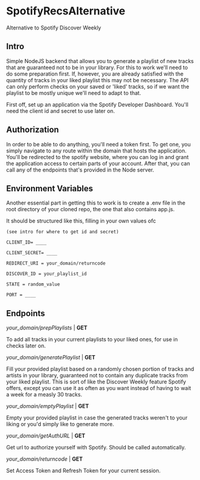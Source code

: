 # SpotifyRecsAlternative
Alternative to Spotify Discover Weekly

## Intro
Simple NodeJS backend that allows you to generate a playlist of new tracks that are guaranteed not to be in your library.
For this to work we'll need to do some preparation first. If, however, you are already satisfied with the quantity of tracks in your liked playlist this may not be necessary. 
The API can only perform checks on your saved or 'liked' tracks, so if we want the playlist to be mostly unique we'll need to adapt to that. 

First off, set up an application via the Spotify Developer Dashboard. You'll need the client id and secret to use later on.

## Authorization

In order to be able to do anything, you'll need a token first. To get one, you simply navigate to any route within the domain that hosts the application. You'll be redirected to the spotify website, where you can log in and grant the application access to certain parts of your account.
After that, you can call any of the endpoints that's provided in the Node server. 

## Environment Variables

Another essential part in getting this to work is to create a .env file in the root directory of your cloned repo, the one that also contains app.js.

It should be structured like this, filling in your own values ofc


```
(see intro for where to get id and secret)

CLIENT_ID= ____

CLIENT_SECRET= ____

REDIRECT_URI = your_domain/returncode

DISCOVER_ID = your_playlist_id

STATE = random_value

PORT = ____

```
## Endpoints

*your_domain/prepPlaylists* | **GET**

To add all tracks in your current playlists to your liked ones, for use in checks later on.

*your_domain/generatePlaylist* | **GET**

Fill your provided playlist based on a randomly chosen portion of tracks and artists in your library, guaranteed not to contain any duplicate tracks from your liked playlist. This is sort of like the Discover Weekly feature Spotify offers, except you can use it as often as you want instead of having to wait a week for a measly 30 tracks.

*your_domain/emptyPlaylist* | **GET**

Empty your provided playlist in case the generated tracks weren't to your liking or you'd simply like to generate more.

*your_domain/getAuthURL* | **GET**

Get url to authorize yourself with Spotify. Should be called automatically.

*your_domain/returncode* | **GET**

Set Access Token and Refresh Token for your current session.